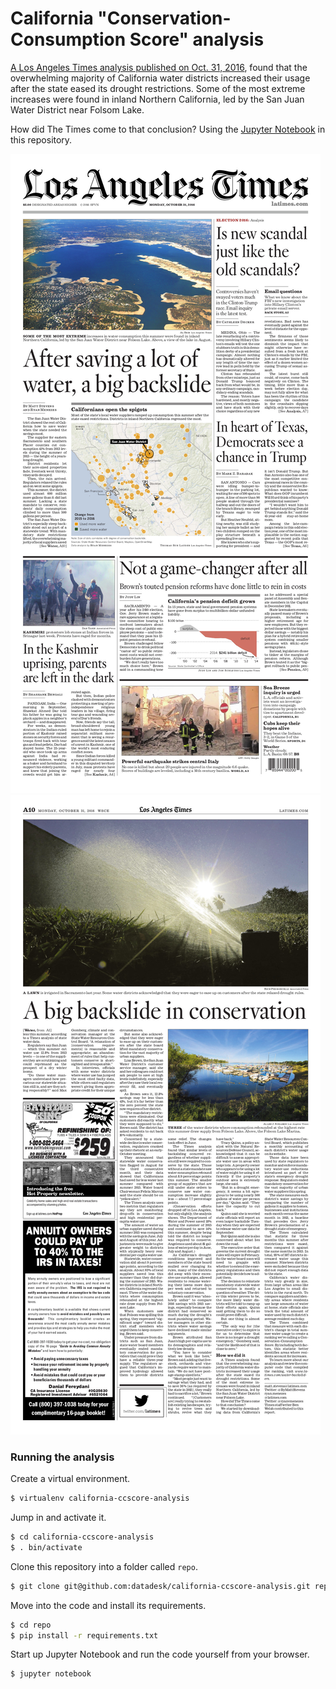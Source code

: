 # California "Conservation-Consumption Score" analysis

[A Los Angeles Times analysis published on Oct. 31, 2016](http://www.latimes.com/local/lanow/la-me-ln-water-conservation-backslide-20161018-snap-htmlstory.html), found that the overwhelming majority of California water districts increased their usage after the state eased its drought restrictions. Some of the most extreme increases were found in inland Northern California, led by the San Juan Water District near Folsom Lake.

How did The Times come to that conclusion? Using the [Jupyter Notebook](https://github.com/datadesk/california-ccscore-analysis/blob/master/analysis.ipynb) in this repository.

![A1](./A1.jpg)
![A10](./A10.jpg)

### Running the analysis

Create a virtual environment.

```bash
$ virtualenv california-ccscore-analysis
```

Jump in and activate it.

```bash
$ cd california-ccscore-analysis
$ . bin/activate
```

Clone this repository into a folder called ``repo``.

```bash
$ git clone git@github.com:datadesk/california-ccscore-analysis.git repo
```

Move into the code and install its requirements.

```bash
$ cd repo
$ pip install -r requirements.txt
```

Start up Jupyter Notebook and run the code yourself from your browser.

```
$ jupyter notebook
```
